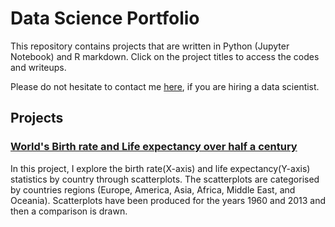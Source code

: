 # Data Science Portfolio

This repository contains projects that are written in Python (Jupyter Notebook) and R markdown. Click on the project titles to access the codes and writeups. 

Please do not hesitate to contact me [here](https://www.linkedin.com/in/ismailhm), if you are hiring a data scientist. 

## Projects

### [World's Birth rate and Life expectancy over half a century](https://github.com/ismail-hm/Data-Science-Portfolio/blob/master/Correlation%20Between%20Birth%20Rate%20and%20Life%20Expectancy.ipynb)

In this project, I explore the birth rate(X-axis) and life expectancy(Y-axis) statistics by country through scatterplots. The scatterplots are categorised by countries regions (Europe, America, Asia, Africa, Middle East, and Oceania). Scatterplots have been produced for the years 1960 and 2013 and then a comparison is drawn.
